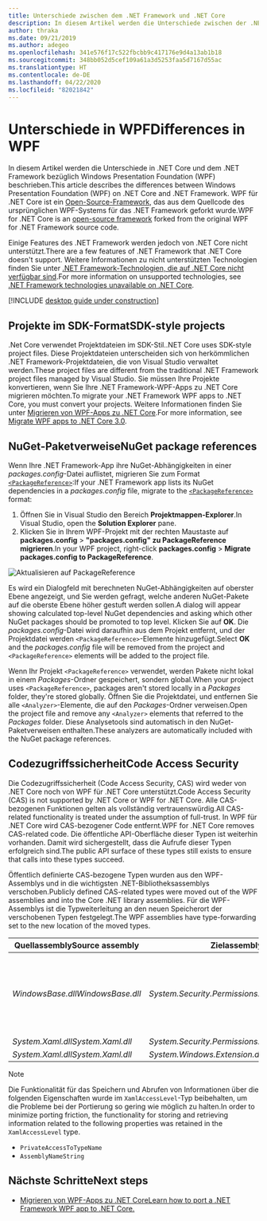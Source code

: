 ```yaml
---
title: Unterschiede zwischen dem .NET Framework und .NET Core
description: In diesem Artikel werden die Unterschiede zwischen der .NET Framework-Implementierung von Windows Presentation Foundation (WPF) und .NET Core WPF beschrieben. Beim Migrieren einer App sollten Sie diese Inkompatibilitäten berücksichtigen.
author: thraka
ms.date: 09/21/2019
ms.author: adegeo
ms.openlocfilehash: 341e576f17c522fbcbb9c417176e9d4a13ab1b18
ms.sourcegitcommit: 348bb052d5cef109a61a3d5253faa5d7167d55ac
ms.translationtype: HT
ms.contentlocale: de-DE
ms.lasthandoff: 04/22/2020
ms.locfileid: "82021842"
---
```

# <a name="differences-in-wpf"></a><span data-ttu-id="97492-104">Unterschiede in WPF</span><span class="sxs-lookup"><span data-stu-id="97492-104">Differences in WPF</span></span>

<span data-ttu-id="97492-105">In diesem Artikel werden die Unterschiede in .NET Core und dem .NET Framework bezüglich Windows Presentation Foundation (WPF) beschrieben.</span><span class="sxs-lookup"><span data-stu-id="97492-105">This article describes the differences between Windows Presentation Foundation (WPF) on .NET Core and .NET Framework.</span></span> <span data-ttu-id="97492-106">WPF für .NET Core ist ein [Open-Source-Framework](https://github.com/dotnet/wpf), das aus dem Quellcode des ursprünglichen WPF-Systems für das .NET Framework geforkt wurde.</span><span class="sxs-lookup"><span data-stu-id="97492-106">WPF for .NET Core is an [open-source framework](https://github.com/dotnet/wpf) forked from the original WPF for .NET Framework source code.</span></span>

<span data-ttu-id="97492-107">Einige Features des .NET Framework werden jedoch von .NET Core nicht unterstützt.</span><span class="sxs-lookup"><span data-stu-id="97492-107">There are a few features of .NET Framework that .NET Core doesn't support.</span></span> <span data-ttu-id="97492-108">Weitere Informationen zu nicht unterstützten Technologien finden Sie unter [.NET Framework-Technologien, die auf .NET Core nicht verfügbar sind](../../core/porting/net-framework-tech-unavailable.md).</span><span class="sxs-lookup"><span data-stu-id="97492-108">For more information on unsupported technologies, see [.NET Framework technologies unavailable on .NET Core](../../core/porting/net-framework-tech-unavailable.md).</span></span>

[!INCLUDE [desktop guide under construction](../../../includes/desktop-guide-preview-note.md)]

## <a name="sdk-style-projects"></a><span data-ttu-id="97492-109">Projekte im SDK-Format</span><span class="sxs-lookup"><span data-stu-id="97492-109">SDK-style projects</span></span>

<span data-ttu-id="97492-110">.Net Core verwendet Projektdateien im SDK-Stil.</span><span class="sxs-lookup"><span data-stu-id="97492-110">.NET Core uses SDK-style project files.</span></span> <span data-ttu-id="97492-111">Diese Projektdateien unterscheiden sich von herkömmlichen .NET Framework-Projektdateien, die von Visual Studio verwaltet werden.</span><span class="sxs-lookup"><span data-stu-id="97492-111">These project files are different from the traditional .NET Framework project files managed by Visual Studio.</span></span> <span data-ttu-id="97492-112">Sie müssen Ihre Projekte konvertieren, wenn Sie Ihre .NET Framework-WPF-Apps zu .NET Core migrieren möchten.</span><span class="sxs-lookup"><span data-stu-id="97492-112">To migrate your .NET Framework WPF apps to .NET Core, you must convert your projects.</span></span> <span data-ttu-id="97492-113">Weitere Informationen finden Sie unter [Migrieren von WPF-Apps zu .NET Core](convert-project-from-net-framework.md).</span><span class="sxs-lookup"><span data-stu-id="97492-113">For more information, see [Migrate WPF apps to .NET Core 3.0](convert-project-from-net-framework.md).</span></span>

## <a name="nuget-package-references"></a><span data-ttu-id="97492-114">NuGet-Paketverweise</span><span class="sxs-lookup"><span data-stu-id="97492-114">NuGet package references</span></span>

<span data-ttu-id="97492-115">Wenn Ihre .NET Framework-App ihre NuGet-Abhängigkeiten in einer *packages.config*-Datei auflistet, migrieren Sie zum Format [`<PackageReference>`](/nuget/consume-packages/package-references-in-project-files):</span><span class="sxs-lookup"><span data-stu-id="97492-115">If your .NET Framework app lists its NuGet dependencies in a *packages.config* file, migrate to the [`<PackageReference>`](/nuget/consume-packages/package-references-in-project-files) format:</span></span>

1. <span data-ttu-id="97492-116">Öffnen Sie in Visual Studio den Bereich **Projektmappen-Explorer**.</span><span class="sxs-lookup"><span data-stu-id="97492-116">In Visual Studio, open the **Solution Explorer** pane.</span></span>
1. <span data-ttu-id="97492-117">Klicken Sie in Ihrem WPF-Projekt mit der rechten Maustaste auf **packages.config** >  **"packages.config" zu PackageReference migrieren**.</span><span class="sxs-lookup"><span data-stu-id="97492-117">In your WPF project, right-click **packages.config** > **Migrate packages.config to PackageReference**.</span></span>

![Aktualisieren auf PackageReference](media/differences-from-net-framework/package-reference-migration.png)

<span data-ttu-id="97492-119">Es wird ein Dialogfeld mit berechneten NuGet-Abhängigkeiten auf oberster Ebene angezeigt, und Sie werden gefragt, welche anderen NuGet-Pakete auf die oberste Ebene höher gestuft werden sollen.</span><span class="sxs-lookup"><span data-stu-id="97492-119">A dialog will appear showing calculated top-level NuGet dependencies and asking which other NuGet packages should be promoted to top level.</span></span> <span data-ttu-id="97492-120">Klicken Sie auf **OK**. Die *packages.config*-Datei wird daraufhin aus dem Projekt entfernt, und der Projektdatei werden `<PackageReference>`-Elemente hinzugefügt.</span><span class="sxs-lookup"><span data-stu-id="97492-120">Select **OK** and the *packages.config* file will be removed from the project and `<PackageReference>` elements will be added to the project file.</span></span>

<span data-ttu-id="97492-121">Wenn Ihr Projekt `<PackageReference>` verwendet, werden Pakete nicht lokal in einem *Packages*-Ordner gespeichert, sondern global.</span><span class="sxs-lookup"><span data-stu-id="97492-121">When your project uses `<PackageReference>`, packages aren't stored locally in a *Packages* folder, they're stored globally.</span></span> <span data-ttu-id="97492-122">Öffnen Sie die Projektdatei, und entfernen Sie alle `<Analyzer>`-Elemente, die auf den *Packages*-Ordner verweisen.</span><span class="sxs-lookup"><span data-stu-id="97492-122">Open the project file and remove any `<Analyzer>` elements that referred to the *Packages* folder.</span></span> <span data-ttu-id="97492-123">Diese Analysetools sind automatisch in den NuGet-Paketverweisen enthalten.</span><span class="sxs-lookup"><span data-stu-id="97492-123">These analyzers are automatically included with the NuGet package references.</span></span>

## <a name="code-access-security"></a><span data-ttu-id="97492-124">Codezugriffssicherheit</span><span class="sxs-lookup"><span data-stu-id="97492-124">Code Access Security</span></span>

<span data-ttu-id="97492-125">Die Codezugriffssicherheit (Code Access Security, CAS) wird weder von .NET Core noch von WPF für .NET Core unterstützt.</span><span class="sxs-lookup"><span data-stu-id="97492-125">Code Access Security (CAS) is not supported by .NET Core or WPF for .NET Core.</span></span> <span data-ttu-id="97492-126">Alle CAS-bezogenen Funktionen gelten als vollständig vertrauenswürdig.</span><span class="sxs-lookup"><span data-stu-id="97492-126">All CAS-related functionality is treated under the assumption of full-trust.</span></span> <span data-ttu-id="97492-127">In WPF für .NET Core wird CAS-bezogener Code entfernt.</span><span class="sxs-lookup"><span data-stu-id="97492-127">WPF for .NET Core removes CAS-related code.</span></span> <span data-ttu-id="97492-128">Die öffentliche API-Oberfläche dieser Typen ist weiterhin vorhanden. Damit wird sichergestellt, dass die Aufrufe dieser Typen erfolgreich sind.</span><span class="sxs-lookup"><span data-stu-id="97492-128">The public API surface of these types still exists to ensure that calls into these types succeed.</span></span>

<span data-ttu-id="97492-129">Öffentlich definierte CAS-bezogene Typen wurden aus den WPF-Assemblys und in die wichtigsten .NET-Bibliotheksassemblys verschoben.</span><span class="sxs-lookup"><span data-stu-id="97492-129">Publicly defined CAS-related types were moved out of the WPF assemblies and into the Core .NET library assemblies.</span></span> <span data-ttu-id="97492-130">Für die WPF-Assemblys ist die Typweiterleitung an den neuen Speicherort der verschobenen Typen festgelegt.</span><span class="sxs-lookup"><span data-stu-id="97492-130">The WPF assemblies have type-forwarding set to the new location of the moved types.</span></span>

| <span data-ttu-id="97492-131">Quellassembly</span><span class="sxs-lookup"><span data-stu-id="97492-131">Source assembly</span></span> | <span data-ttu-id="97492-132">Zielassembly</span><span class="sxs-lookup"><span data-stu-id="97492-132">Target assembly</span></span> | <span data-ttu-id="97492-133">Typ</span><span class="sxs-lookup"><span data-stu-id="97492-133">Type</span></span>                |
| --------------- | --------------- | ------------------- |
| <span data-ttu-id="97492-134">*WindowsBase.dll*</span><span class="sxs-lookup"><span data-stu-id="97492-134">*WindowsBase.dll*</span></span> | <span data-ttu-id="97492-135">*System.Security.Permissions.dll*</span><span class="sxs-lookup"><span data-stu-id="97492-135">*System.Security.Permissions.dll*</span></span> | <xref:System.Security.Permissions.MediaPermission> <br /> <xref:System.Security.Permissions.MediaPermissionAttribute> <br /> <xref:System.Security.Permissions.MediaPermissionAudio> <br /> <xref:System.Security.Permissions.MediaPermissionImage> <br /> <xref:System.Security.Permissions.MediaPermissionVideo> <br /> <xref:System.Security.Permissions.WebBrowserPermission> <br /> <xref:System.Security.Permissions.WebBrowserPermissionAttribute> <br /> <xref:System.Security.Permissions.WebBrowserPermissionLevel> |
| <span data-ttu-id="97492-136">*System.Xaml.dll*</span><span class="sxs-lookup"><span data-stu-id="97492-136">*System.Xaml.dll*</span></span> | <span data-ttu-id="97492-137">*System.Security.Permissions.dll*</span><span class="sxs-lookup"><span data-stu-id="97492-137">*System.Security.Permissions.dll*</span></span> | <xref:System.Xaml.Permissions.XamlLoadPermission> |
| <span data-ttu-id="97492-138">*System.Xaml.dll*</span><span class="sxs-lookup"><span data-stu-id="97492-138">*System.Xaml.dll*</span></span> | <span data-ttu-id="97492-139">*System.Windows.Extension.dll*</span><span class="sxs-lookup"><span data-stu-id="97492-139">*System.Windows.Extension.dll*</span></span>    | <xref:System.Xaml.Permissions.XamlAccessLevel><br/> |

> [!NOTE]
> <span data-ttu-id="97492-140">Die Funktionalität für das Speichern und Abrufen von Informationen über die folgenden Eigenschaften wurde im `XamlAccessLevel`-Typ beibehalten, um die Probleme bei der Portierung so gering wie möglich zu halten.</span><span class="sxs-lookup"><span data-stu-id="97492-140">In order to minimize porting friction, the functionality for storing and retrieving information related to the following properties was retained in the `XamlAccessLevel` type.</span></span>
>
> - `PrivateAccessToTypeName`
> - `AssemblyNameString`

## <a name="next-steps"></a><span data-ttu-id="97492-141">Nächste Schritte</span><span class="sxs-lookup"><span data-stu-id="97492-141">Next steps</span></span>

- [<span data-ttu-id="97492-142">Migrieren von WPF-Apps zu .NET Core</span><span class="sxs-lookup"><span data-stu-id="97492-142">Learn how to port a .NET Framework WPF app to .NET Core.</span></span>](convert-project-from-net-framework.md)
